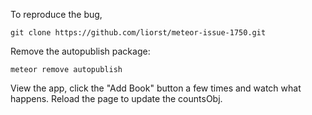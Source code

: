 To reproduce the bug,

    git clone https://github.com/liorst/meteor-issue-1750.git

Remove the autopublish package:

    meteor remove autopublish

View the app, click the "Add Book" button a few times and watch what happens.
Reload the page to update the countsObj.

